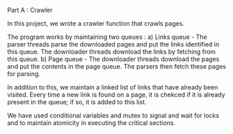 Part A : Crawler

In this project, we wrote a crawler function that crawls pages.

The program works by maintaining two queues : 
a) Links queue - The parser threads parse the downloaded pages and put the links identified in this queue. The downloader threads download the links by fetching from this queue.
b) Page queue - The downloader threads download the pages and put the contents in the page queue. The parsers then fetch these pages for parsing.

In addition to this, we maintain a linked list of links that have already been visited. Every time a new link is found on a page, it is chekced if it is already present in the queue; if so, it is added to this list.

We have used conditional variables and mutex to signal and wait for locks and to maintain atomicity in executing the critical sections.


